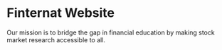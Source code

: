 # Finternat Website
Our mission is to bridge the gap in financial education by making stock market research accessible to all.
